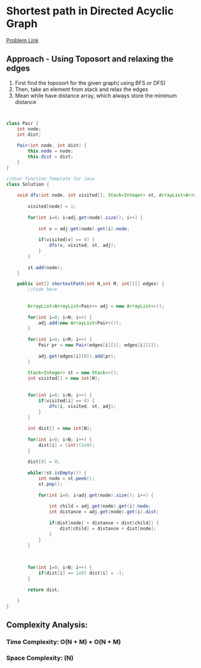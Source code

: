 # Shortest path in Directed Acyclic Graph


[Problem Link](https://www.geeksforgeeks.org/problems/shortest-path-in-undirected-graph/1)


## Approach - Using Toposort and relaxing the edges

1. First find the toposort for the given graph( using BFS or DFS)
2. Then, take an element from stack and relax the edges
3. Mean while have distance array, which always store the minimum distance

```Java


class Pair {
    int node;
    int dist;
    
    Pair(int node, int dist) {
        this.node = node;
        this.dist = dist;
    }
}

//User function Template for Java
class Solution {
    
    void dfs(int node, int visited[], Stack<Integer> st, ArrayList<ArrayList<Pair>> adj) {
        
        visited[node] = 1;
        
        for(int i=0; i<adj.get(node).size(); i++) {
            
            int v = adj.get(node).get(i).node;
            
            if(visited[v] == 0) {
                dfs(v, visited, st, adj);
            }
        }
        
        st.add(node);
    }

	public int[] shortestPath(int N,int M, int[][] edges) {
		//Code here
		
		
		ArrayList<ArrayList<Pair>> adj = new ArrayList<>();
		
		for(int i=0; i<N; i++) {
		    adj.add(new ArrayList<Pair>());
		}
		
		for(int i=0; i<M; i++) {
		    Pair pr = new Pair(edges[i][1], edges[i][2]);
		    
		    adj.get(edges[i][0]).add(pr);
		}
		
		Stack<Integer> st = new Stack<>();
		int visited[] = new int[N];
		
		
		for(int i=0; i<N; i++) {
		    if(visited[i] == 0) {
		        dfs(i, visited, st, adj);
		    }
		}
		
		int dist[] = new int[N];
		
		for(int i=0; i<N; i++) {
		    dist[i] = (int)(1e9);
		}
		
		dist[0] = 0;
		
		while(!st.isEmpty()) {
		    int node = st.peek();
		    st.pop();
		    
		    for(int i=0; i<adj.get(node).size(); i++) {
		        
		        int child = adj.get(node).get(i).node;
		        int distance = adj.get(node).get(i).dist;
		        
		        if(dist[node] + distance < dist[child]) {
		            dist[child] = distance + dist[node];
		        }
		    }
		}
		
	
		
		for(int i=0; i<N; i++) {
		    if(dist[i] == 1e9) dist[i] = -1;
		}
		
		return dist;
		   
	}
}

```


## Complexity Analysis:

### Time Complexity: O(N + M) + O(N + M)

### Space Complexity: (N)